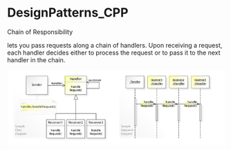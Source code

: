 # DesignPatterns_CPP

Chain of Responsibility

lets you pass requests along a chain of handlers. 
Upon receiving a request, each handler decides either to process the request or to pass it to the next handler in the chain.

![Chain of responsibility diagram](Diagrams/W3sDesign_Chain_of_Responsibility_Design_Pattern_UML.jpg)
